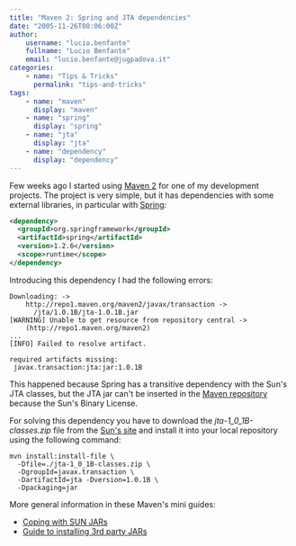 ```yaml
---
title: "Maven 2: Spring and JTA dependencies"
date: "2005-11-26T08:06:00Z"
author:
    username: "lucio.benfante"
    fullname: "Lucio Benfante"
    email: "lucio.benfante@jugpadova.it"
categories:
    - name: "Tips & Tricks"
      permalink: "tips-and-tricks"
tags:
    - name: "maven"
      display: "maven"
    - name: "spring"
      display: "spring"
    - name: "jta"
      display: "jta"
    - name: "dependency"
      display: "dependency"
---
```

Few weeks ago I started using [Maven 2](http://maven.apache.org) for one of my development projects. The project is very simple, but it has dependencies with some external libraries, in particular with [Spring](http://www.springframework.org):

```xml
<dependency>
  <groupId>org.springframework</groupId>
  <artifactId>spring</artifactId>
  <version>1.2.6</version>
  <scope>runtime</scope>
</dependency>
```


Introducing this dependency I had the following errors:

```
Downloading: ->
    http://repo1.maven.org/maven2/javax/transaction ->
      /jta/1.0.1B/jta-1.0.1B.jar
[WARNING] Unable to get resource from repository central ->
    (http://repo1.maven.org/maven2)
...
[INFO] Failed to resolve artifact.

required artifacts missing:
 javax.transaction:jta:jar:1.0.1B
```

This happened because Spring has a transitive dependency with the Sun's JTA classes, but the JTA jar can't be inserted in the [Maven repository](http://www.ibiblio.org/maven2/) because the Sun's Binary License.

For solving this dependency you have to download the _jta-1\_0\_1B-classes.zip_ file from the [Sun's site](http://java.sun.com/products/jta/) and install it into your local repository using the following command:

```
mvn install:install-file \
  -Dfile=./jta-1_0_1B-classes.zip \
  -DgroupId=javax.transaction \
  -DartifactId=jta -Dversion=1.0.1B \
  -Dpackaging=jar
```


More general information in these Maven's mini guides:
* [Coping with SUN JARs](http://maven.apache.org/guides/mini/guide-coping-with-sun-jars.html)
* [Guide to installing 3rd party JARs](http://maven.apache.org/guides/mini/guide-installing-3rd-party-jars.html)
